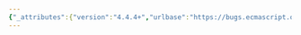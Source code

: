```yaml
---
{"_attributes":{"version":"4.4.4+","urlbase":"https://bugs.ecmascript.org/","maintainer":"dherman@mozilla.com"},"bug":{"bug_id":4162,"creation_ts":"2015-03-15 09:11:00 -0700","short_desc":"7.3.20 SpeciesConstructor, intro text: @@species property is fetched on the constructor, not on the object itself","delta_ts":"2015-03-17 16:57:10 -0700","product":"Draft for 6th Edition","component":"editorial issue","version":"Rev 35: March 4, 2015 Release Candidate 2","rep_platform":"All","op_sys":"All","bug_status":"RESOLVED","resolution":"FIXED","priority":"Normal","bug_severity":"minor","everconfirmed":true,"reporter":{"uid":"claude.pache","name":"Claude Pache"},"assigned_to":{"uid":"allen","name":"Allen Wirfs-Brock"},"long_desc":[{"commentid":13726,"comment_count":0,"who":{"uid":"claude.pache","name":"Claude Pache"},"bug_when":"2015-03-15 09:11:39 -0700","thetext":"7.3.20 SpeciesConstructor\nIntro text says:\n\n\n    \"The defaultConstructor argument is the constructor to use if O does not have a @@species property.\"\n\nHowever, an eventual @@species property is searched on O.constructur, not on O."},{"commentid":13727,"comment_count":1,"who":{"uid":"allen","name":"Allen Wirfs-Brock"},"bug_when":"2015-03-15 10:00:05 -0700","thetext":"fixed  in rev36 editor's draft"},{"commentid":13851,"comment_count":2,"who":{"uid":"allen","name":"Allen Wirfs-Brock"},"bug_when":"2015-03-17 16:57:10 -0700","thetext":"in rev36"}]}}
---
```

